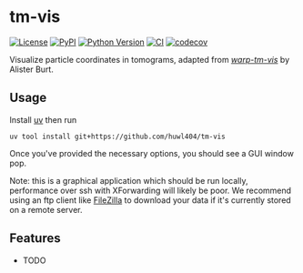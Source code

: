 # tm-vis

[![License](https://img.shields.io/pypi/l/warp-tm-vis.svg?color=green)](https://github.com/warpem/warp-tm-vis/raw/main/LICENSE)
[![PyPI](https://img.shields.io/pypi/v/warp-tm-vis.svg?color=green)](https://pypi.org/project/warp-tm-vis)
[![Python Version](https://img.shields.io/pypi/pyversions/warp-tm-vis.svg?color=green)](https://python.org)
[![CI](https://github.com/warpem/warp-tm-vis/actions/workflows/ci.yml/badge.svg)](https://github.com/warpem/warp-tm-vis/actions/workflows/ci.yml)
[![codecov](https://codecov.io/gh/warpem/warp-tm-vis/branch/main/graph/badge.svg)](https://codecov.io/gh/warpem/warp-tm-vis)

Visualize particle coordinates in tomograms, adapted from [*warp-tm-vis*](https://github.com/warpem/warp-tm-vis) by Alister Burt.

## Usage

Install [uv](https://docs.astral.sh/uv/getting-started/installation/) then run 

```shell
uv tool install git+https://github.com/huwl404/tm-vis
```

Once you've provided the necessary options, you should see a GUI window pop.

Note: this is a graphical application which should be run locally, performance over ssh with XForwarding will likely be poor. 
We recommend using an ftp client like [FileZilla](https://filezilla-project.org/) to download your data if it's 
currently stored on a remote server.

## Features
- TODO

